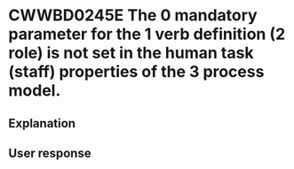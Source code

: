 # CWWBD0245E The 0 mandatory parameter for the 1 verb definition  (2 role) is not set in the human task (staff) properties of the 3 process model.

## Explanation

## User response